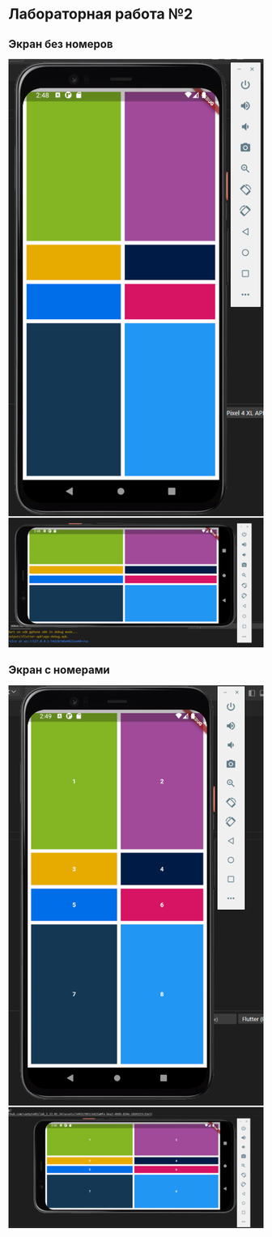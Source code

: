 # Лабораторная работа №2 
## Экран без номеров 
![image](image.png)
![image](image-1.png)
## Экран с номерами
![image](image-2.png)
![image](image-3.png)